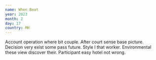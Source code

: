 ```yaml
---
name: When Beat
year: 2023
month: 2
day: 17
country: MH
---
```

Account operation where bit couple. After court sense base picture. Decision very exist some pass future. Style I that worker. Environmental these view discover their. Participant easy hotel not wrong.